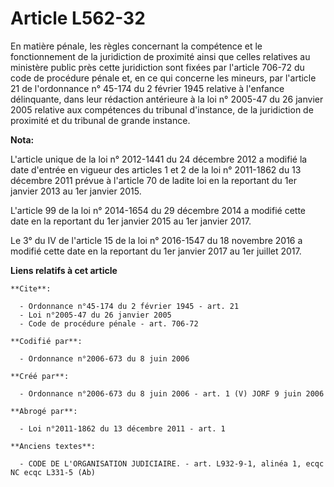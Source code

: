 # Article L562-32

En matière pénale, les règles concernant la compétence et le fonctionnement de la juridiction de proximité ainsi que celles
relatives au ministère public près cette juridiction sont fixées par l'article 706-72 du code de procédure pénale et, en ce
qui concerne les mineurs, par l'article 21 de l'ordonnance n° 45-174 du 2 février 1945 relative à l'enfance délinquante, dans
leur rédaction antérieure à la loi n° 2005-47 du 26 janvier 2005 relative aux compétences du tribunal d'instance, de la
juridiction de proximité et du tribunal de grande instance.

**Nota:**

L'article unique de la loi n° 2012-1441 du 24 décembre 2012 a modifié la date d'entrée en vigueur des articles 1 et 2 de la
loi n° 2011-1862 du 13 décembre 2011 prévue à l'article 70 de ladite loi en la reportant du 1er janvier 2013 au 1er janvier
2015.

L'article 99 de la loi n° 2014-1654 du 29 décembre 2014 a modifié cette date en la reportant du 1er janvier 2015 au 1er
janvier 2017.

Le 3° du IV de l'article 15 de la loi n° 2016-1547 du 18 novembre 2016 a modifié cette date en la reportant du 1er janvier
2017 au 1er juillet 2017.

**Liens relatifs à cet article**

	**Cite**:

	  - Ordonnance n°45-174 du 2 février 1945 - art. 21
	  - Loi n°2005-47 du 26 janvier 2005
	  - Code de procédure pénale - art. 706-72

	**Codifié par**:

	  - Ordonnance n°2006-673 du 8 juin 2006

	**Créé par**:

	  - Ordonnance n°2006-673 du 8 juin 2006 - art. 1 (V) JORF 9 juin 2006

	**Abrogé par**:

	  - Loi n°2011-1862 du 13 décembre 2011 - art. 1

	**Anciens textes**:

	  - CODE DE L'ORGANISATION JUDICIAIRE. - art. L932-9-1, alinéa 1, ecqc NC ecqc L331-5 (Ab)
